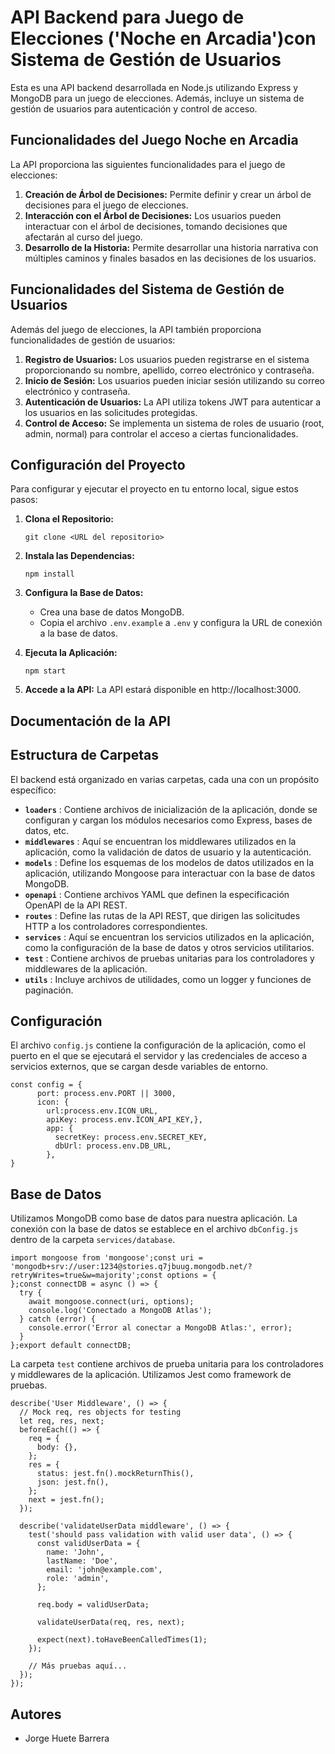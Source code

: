 # API Backend para Juego de Elecciones ('Noche en Arcadia')con Sistema de Gestión de Usuarios

Esta es una API backend desarrollada en Node.js utilizando Express y MongoDB para un juego de elecciones. Además, incluye un sistema de gestión de usuarios para autenticación y control de acceso.

## Funcionalidades del Juego Noche en Arcadia

La API proporciona las siguientes funcionalidades para el juego de elecciones:

1. **Creación de Árbol de Decisiones:** Permite definir y crear un árbol de decisiones para el juego de elecciones.
2. **Interacción con el Árbol de Decisiones:** Los usuarios pueden interactuar con el árbol de decisiones, tomando decisiones que afectarán al curso del juego.
3. **Desarrollo de la Historia:** Permite desarrollar una historia narrativa con múltiples caminos y finales basados en las decisiones de los usuarios.

## Funcionalidades del Sistema de Gestión de Usuarios

Además del juego de elecciones, la API también proporciona funcionalidades de gestión de usuarios:

1. **Registro de Usuarios:** Los usuarios pueden registrarse en el sistema proporcionando su nombre, apellido, correo electrónico y contraseña.
2. **Inicio de Sesión:** Los usuarios pueden iniciar sesión utilizando su correo electrónico y contraseña.
3. **Autenticación de Usuarios:** La API utiliza tokens JWT para autenticar a los usuarios en las solicitudes protegidas.
4. **Control de Acceso:** Se implementa un sistema de roles de usuario (root, admin, normal) para controlar el acceso a ciertas funcionalidades.

## Configuración del Proyecto

Para configurar y ejecutar el proyecto en tu entorno local, sigue estos pasos:

1. **Clona el Repositorio:**

   ```
   git clone <URL del repositorio>
   ```
2. **Instala las Dependencias:**

   ```
   npm install
   ```
3. **Configura la Base de Datos:**

   - Crea una base de datos MongoDB.
   - Copia el archivo `.env.example` a `.env` y configura la URL de conexión a la base de datos.
4. **Ejecuta la Aplicación:**

   ```
   npm start
   ```
5. **Accede a la API:**
   La API estará disponible en http://localhost:3000.

## Documentación de la API


## Estructura de Carpetas

El backend está organizado en varias carpetas, cada una con un propósito específico:

* **`loaders`** : Contiene archivos de inicialización de la aplicación, donde se configuran y cargan los módulos necesarios como Express, bases de datos, etc.
* **`middlewares`** : Aquí se encuentran los middlewares utilizados en la aplicación, como la validación de datos de usuario y la autenticación.
* **`models`** : Define los esquemas de los modelos de datos utilizados en la aplicación, utilizando Mongoose para interactuar con la base de datos MongoDB.
* **`openapi`** : Contiene archivos YAML que definen la especificación OpenAPI de la API REST.
* **`routes`** : Define las rutas de la API REST, que dirigen las solicitudes HTTP a los controladores correspondientes.
* **`services`** : Aquí se encuentran los servicios utilizados en la aplicación, como la configuración de la base de datos y otros servicios utilitarios.
* **`test`** : Contiene archivos de pruebas unitarias para los controladores y middlewares de la aplicación.
* **`utils`** : Incluye archivos de utilidades, como un logger y funciones de paginación.

## Configuración

El archivo `config.js` contiene la configuración de la aplicación, como el puerto en el que se ejecutará el servidor y las credenciales de acceso a servicios externos, que se cargan desde variables de entorno.


```
const config = {
      port: process.env.PORT || 3000,
      icon: {
        url:process.env.ICON_URL,
        apiKey: process.env.ICON_API_KEY,},
        app: {
          secretKey: process.env.SECRET_KEY,
          dbUrl: process.env.DB_URL,
        },
}
```


## Base de Datos

Utilizamos MongoDB como base de datos para nuestra aplicación. La conexión con la base de datos se establece en el archivo `dbConfig.js` dentro de la carpeta `services/database`.


```
import mongoose from 'mongoose';const uri = 'mongodb+srv://user:1234@stories.q7jbuug.mongodb.net/?retryWrites=true&w=majority';const options = {
};const connectDB = async () => {
  try {
    await mongoose.connect(uri, options);
    console.log('Conectado a MongoDB Atlas');
  } catch (error) {
    console.error('Error al conectar a MongoDB Atlas:', error);
  }
};export default connectDB;
```

La carpeta `test` contiene archivos de prueba unitaria para los controladores y middlewares de la aplicación. Utilizamos Jest como framework de pruebas.

```
describe('User Middleware', () => {
  // Mock req, res objects for testing
  let req, res, next;
  beforeEach(() => {
    req = {
      body: {},
    };
    res = {
      status: jest.fn().mockReturnThis(),
      json: jest.fn(),
    };
    next = jest.fn();
  });

  describe('validateUserData middleware', () => {
    test('should pass validation with valid user data', () => {
      const validUserData = {
        name: 'John',
        lastName: 'Doe',
        email: 'john@example.com',
        role: 'admin',
      };

      req.body = validUserData;

      validateUserData(req, res, next);

      expect(next).toHaveBeenCalledTimes(1);
    });

    // Más pruebas aquí...
  });
});
```


## Autores

* Jorge Huete Barrera
